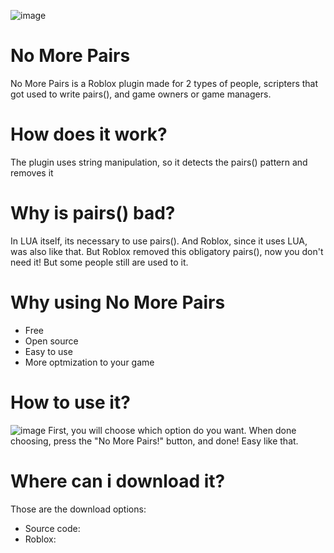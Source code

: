 ![image](https://i.ibb.co/xGBMLx3/Sem-t-tulo-13.png)
# No More Pairs
No More Pairs is a Roblox plugin made for 2 types of people, scripters that got used to write pairs(), and game owners or game managers.
# How does it work?
The plugin uses string manipulation, so it detects the pairs() pattern and removes it
# Why is pairs() bad?
In LUA itself, its necessary to use pairs(). And Roblox, since it uses LUA, was also like that. But Roblox removed this obligatory pairs(), now you don't need it! But some people still are used to it.
# Why using No More Pairs
- Free
- Open source
- Easy to use
- More optmization to your game
# How to use it?
![image](https://i.ibb.co/q5LfLck/image.png)
First, you will choose which option do you want. When done choosing, press the "No More Pairs!" button, and done! Easy like that.
# Where can i download it?
Those are the download options:
* Source code:
* Roblox:
